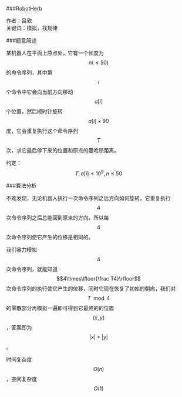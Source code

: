 ###RobotHerb  

作者：吕欣  
关键词：模拟，找规律  

###题意简述  

某机器人在平面上原点处，它有一个长度为 $$n(\leq50)$$ 的命令序列，其中第 $$i$$ 个命令中它会向当前方向移动 $$a[i]$$ 个位置，然后顺时针旋转
 $$a[i]\times 90$$ 度，它会重复执行这个命令序列 $$T$$ 次，求它最后停下来的位置和原点的曼哈顿距离。  

约定：$$T, a[i]\leq10^9, n\leq 50$$  

###算法分析  

不难发现，无论机器人执行一次命令序列之后方向如何旋转，它重复执行 $$4$$ 次命令序列之后总能回到原来的方向，所以每 $$4$$ 次命令序列使它产生的位移是相同的。  

我们暴力模拟 $$4$$ 次命令序列，就能知道 $$4\times\lfloor{\frac T4}\rfloor$$ 次命令序列的执行使它产生的位移，同时它现在恢复了初始的朝向，我们对 $$T\mod 4$$ 的零散部分再模拟一遍即可得到它最终的的位置 $$(x,y)$$，答案即为 $$\left| x\right|+\left|y\right|$$。  

时间复杂度 $$O(n)$$，空间复杂度 $$O(1)$$  
